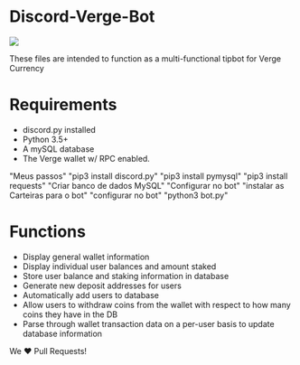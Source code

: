 # Discord-Verge-Bot
[<img src="https://discordapp.com/api/guilds/325024453065179137/widget.png?style=shield">](https://discord.me/VergeCurrency)


These files are intended to function as a multi-functional tipbot for Verge Currency

# Requirements
* discord.py installed
* Python 3.5+
* A mySQL database
* The Verge wallet w/ RPC enabled.

"Meus passos"
"pip3 install discord.py"
"pip3 install pymysql"
"pip3 install requests"
"Criar banco de dados MySQL"
"Configurar no bot"
"instalar as Carteiras para o bot"
"configurar no bot"
"python3 bot.py"

# Functions
* Display general wallet information
* Display individual user balances and amount staked
* Store user balance and staking information in database
* Generate new deposit addresses for users
* Automatically add users to database
* Allow users to withdraw coins from the wallet with respect to how many coins they have in the DB
* Parse through wallet transaction data on a per-user basis to update database information

We ❤️ Pull Requests!
